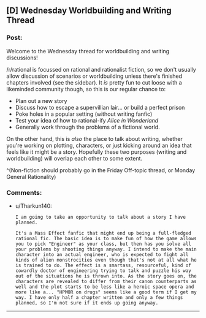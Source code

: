 ## [D] Wednesday Worldbuilding and Writing Thread

### Post:

Welcome to the Wednesday thread for worldbuilding and writing discussions!

/r/rational is focussed on rational and rationalist fiction, so we don't usually allow discussion of scenarios or worldbuilding unless there's finished chapters involved (see the sidebar).  It *is* pretty fun to cut loose with a likeminded community though, so this is our regular chance to:

* Plan out a new story
* Discuss how to escape a supervillian lair... or build a perfect prison
* Poke holes in a popular setting (without writing fanfic)
* Test your idea of how to rational-ify *Alice in Wonderland*
* Generally work through the problems of a fictional world.

On the other hand, this is *also* the place to talk about writing, whether you're working on plotting, characters, or just kicking around an idea that feels like it might be a story. Hopefully these two purposes (writing and worldbuilding) will overlap each other to some extent.

^(Non-fiction should probably go in the Friday Off-topic thread, or Monday General Rationality)

### Comments:

- u/Tharkun140:
  ```
  I am going to take an opportunity to talk about a story I have planned.

  It's a Mass Effect fanfic that might end up being a full-fledged rational fic. The basic idea is to make fun of how the game allows you to pick "Engineer" as your class, but then has you solve all your problems by shooting things anyway. I intend to make the main character into an actual engineer, who is expected to fight all kinds of alien monstrocities even though that's not at all what he is trained to do. The effect is a smartass, resourceful, kind of cowardly doctor of engineering trying to talk and puzzle his way out of the situations he is thrown into. As the story goes on, the characters are revealed to differ from their canon counterparts as well and the plot starts to be less like a heroic space opera and more like a... "HPMOR on drugs" seems like a good term if I get my way. I have only half a chapter written and only a few things planned, so I'm not sure if it ends up going anyway.
  ```

---

